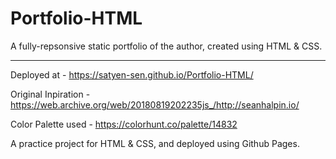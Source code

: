 # Portfolio-HTML

A fully-repsonsive static portfolio of the author, created using HTML & CSS. 

***

Deployed at           -  https://satyen-sen.github.io/Portfolio-HTML/

Original Inpiration   - https://web.archive.org/web/20180819202235js_/http://seanhalpin.io/ 

Color Palette used    - https://colorhunt.co/palette/14832  

A practice project for HTML & CSS, and deployed using Github Pages. 
